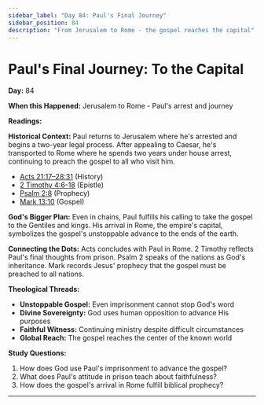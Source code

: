 ```yaml
---
sidebar_label: "Day 84: Paul's Final Journey"
sidebar_position: 84
description: "From Jerusalem to Rome - the gospel reaches the capital"
---
```


# Paul's Final Journey: To the Capital

**Day:** 84

**When this Happened:** Jerusalem to Rome - Paul's arrest and journey

**Readings:**

**Historical Context:** Paul returns to Jerusalem where he's arrested and begins a two-year legal process. After appealing to Caesar, he's transported to Rome where he spends two years under house arrest, continuing to preach the gospel to all who visit him.
 - [Acts 21:17–28:31](https://www.biblegateway.com/passage/?search=Acts+21%3A17-28%3A31) (History)
 - [2 Timothy 4:6-18](https://www.biblegateway.com/passage/?search=2+Timothy+4%3A6-18) (Epistle)
 - [Psalm 2:8](https://www.biblegateway.com/passage/?search=Psalm+2%3A8) (Prophecy)
 - [Mark 13:10](https://www.biblegateway.com/passage/?search=Mark+13%3A10) (Gospel)

**God's Bigger Plan:** Even in chains, Paul fulfills his calling to take the gospel to the Gentiles and kings. His arrival in Rome, the empire's capital, symbolizes the gospel's unstoppable advance to the ends of the earth.

**Connecting the Dots:** Acts concludes with Paul in Rome. 2 Timothy reflects Paul's final thoughts from prison. Psalm 2 speaks of the nations as God's inheritance. Mark records Jesus' prophecy that the gospel must be preached to all nations.

****Theological Threads:****
- **Unstoppable Gospel:** Even imprisonment cannot stop God's word
- **Divine Sovereignty:** God uses human opposition to advance His purposes
- **Faithful Witness:** Continuing ministry despite difficult circumstances
- **Global Reach:** The gospel reaches the center of the known world

**Study Questions:**
1. How does God use Paul's imprisonment to advance the gospel?
2. What does Paul's attitude in prison teach about faithfulness?
3. How does the gospel's arrival in Rome fulfill biblical prophecy?

---